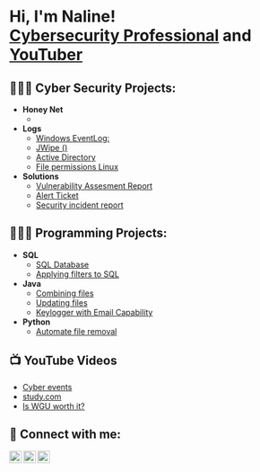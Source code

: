<h1>Hi, I'm Naline! <br/><a href="https://www.linkedin.com/in/nalinenulan">Cybersecurity Professional</a> and <a href="https://www.youtube.com/channel/UCv2K_TNL9YF95a4YyuCIfkg">YouTuber</a></h1>

<h2>👩🏽‍💻 Cyber Security Projects:</h2>

- <b>Honey Net</b>
  - []()
- <b>Logs</b>
  - [Windows EventLog: ]()
  - [JWipe ()]()
  - [Active Directory ]()
  - [File permissions Linux](https://github.com/nalinenulan/File-permissions-Linux)
- <b> Solutions</b>
  - [Vulnerability Assesment Report]()
  - [Alert Ticket](https://github.com/nalinenulan/Alert-ticket/)
  - [Security incident report]()

<h2>👩🏽‍🔧 Programming Projects:</h2>

- <b>SQL</b>
  - [SQL Database]()
  - [Applying filters to SQL]()
- <b>Java</b>
  - [Combining files]()
  - [Updating files]()
  - [Keylogger with Email Capability]()
- <b>Python</b>
  - [Automate file removal](https://github.com/nalinenulan/file-updates-in-Python)

<h2>📺 YouTube Videos</h2>

- [Cyber events]()
- [study.com]()
- [Is WGU worth it?]()

<h2> 🤳 Connect with me:</h2>

[<img align="left" alt="JoshMadakor | YouTube" width="22px" src="https://cdn.jsdelivr.net/npm/simple-icons@v3/icons/youtube.svg" />][youtube]
[<img align="left" alt="JoshMadakor | LinkedIn" width="22px" src="https://cdn.jsdelivr.net/npm/simple-icons@v3/icons/linkedin.svg" />][linkedin]
[<img align="left" alt="JoshMadakor | Instagram" width="22px" src="https://cdn.jsdelivr.net/npm/simple-icons@v3/icons/instagram.svg" />][instagram]

[youtube]: [https://www.youtube.com/c/UCv2K_TNL9YF95a4YyuCIfkg](https://www.youtube.com/channel/UCv2K_TNL9YF95a4YyuCIfkg)
[instagram]: https://www.instagram.com/nalinenulan/
[linkedin]: https://linkedin.com/in/nalinenulan

<!--
** nalinenulan** is a ✨ _special_ ✨ repository because its `README.md` (this file) appears on your GitHub profile.

Here are some ideas to get you started:

- 🔭 I’m currently working on ...
- 🌱 I’m currently learning ...
- 👯 I’m looking to collaborate on ...
- 🤔 I’m looking for help with ...
- 💬 Ask me about ...
- 📫 How to reach me: ...
- 😄 Pronouns: ...
- ⚡ Fun fact: ...
-->
